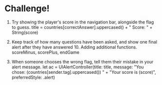 #  Challenge!

1. Try showing the player's score in the navigation bar, alongside the flag to guess.
        title = countries[correctAnswer].uppercased() + "  Score: " + String(score)
        
2. Keep track of how many questions have been asked, and show one final alert after they have answered 10.
    Adding additional functions. scoreMinus, scorePlus, endGame
    
3. When someone chooses the wrong flag, tell them their mistake in your alert message.
    let ac = UIAlertController(title: title, message: "You chose: \(countries[sender.tag].uppercased()) " + "Your score is \(score)", preferredStyle: .alert)
